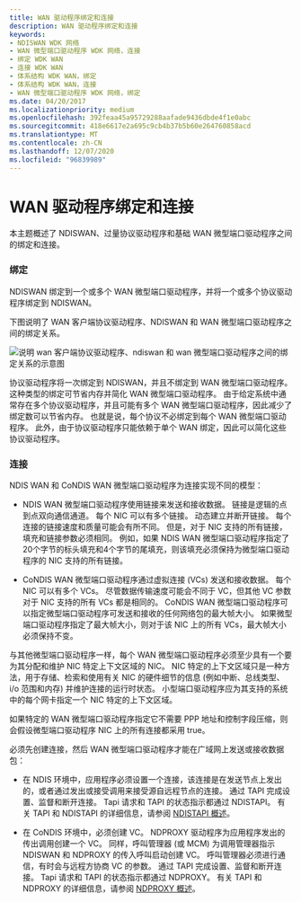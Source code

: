 ```yaml
---
title: WAN 驱动程序绑定和连接
description: WAN 驱动程序绑定和连接
keywords:
- NDISWAN WDK 网络
- WAN 微型端口驱动程序 WDK 网络，连接
- 绑定 WDK WAN
- 连接 WDK WAN
- 体系结构 WDK WAN，绑定
- 体系结构 WDK WAN，连接
- WAN 微型端口驱动程序 WDK 网络，绑定
ms.date: 04/20/2017
ms.localizationpriority: medium
ms.openlocfilehash: 392feaa45a95729288aafade9436dbde4f1e0abc
ms.sourcegitcommit: 418e6617e2a695c9cb4b37b5b60e264760858acd
ms.translationtype: MT
ms.contentlocale: zh-CN
ms.lasthandoff: 12/07/2020
ms.locfileid: "96839989"
---
```

# <a name="wan-driver-bindings-and-connections"></a>WAN 驱动程序绑定和连接





本主题概述了 NDISWAN、过量协议驱动程序和基础 WAN 微型端口驱动程序之间的绑定和连接。

### <a name="bindings"></a>绑定

NDISWAN 绑定到一个或多个 WAN 微型端口驱动程序，并将一个或多个协议驱动程序绑定到 NDISWAN。

下图说明了 WAN 客户端协议驱动程序、NDISWAN 和 WAN 微型端口驱动程序之间的绑定关系。

![说明 wan 客户端协议驱动程序、ndiswan 和 wan 微型端口驱动程序之间的绑定关系的示意图](images/209-04.png)

协议驱动程序将一次绑定到 NDISWAN，并且不绑定到 WAN 微型端口驱动程序。 这种类型的绑定可节省内存并简化 WAN 微型端口驱动程序。 由于给定系统中通常存在多个协议驱动程序，并且可能有多个 WAN 微型端口驱动程序，因此减少了绑定数可以节省内存。 也就是说，每个协议不必绑定到每个 WAN 微型端口驱动程序。 此外，由于协议驱动程序只能依赖于单个 WAN 绑定，因此可以简化这些协议驱动程序。

### <a name="connections"></a>连接

NDIS WAN 和 CoNDIS WAN 微型端口驱动程序为连接实现不同的模型：

-   NDIS WAN 微型端口驱动程序使用链接来发送和接收数据。 链接是逻辑的点到点双向通信通道。 每个 NIC 可以有多个链接。 动态建立并断开链接。 每个连接的链接速度和质量可能会有所不同。 但是，对于 NIC 支持的所有链接，填充和链接参数必须相同。 例如，如果 NDIS WAN 微型端口驱动程序指定了20个字节的标头填充和4个字节的尾填充，则该填充必须保持为微型端口驱动程序的 NIC 支持的所有链接。

-   CoNDIS WAN 微型端口驱动程序通过虚拟连接 (VCs) 发送和接收数据。 每个 NIC 可以有多个 VCs。 尽管数据传输速度可能会不同于 VC，但其他 VC 参数对于 NIC 支持的所有 VCs 都是相同的。 CoNDIS WAN 微型端口驱动程序可以指定微型端口驱动程序可发送和接收的任何网络包的最大帧大小。 如果微型端口驱动程序指定了最大帧大小，则对于该 NIC 上的所有 VCs，最大帧大小必须保持不变。

与其他微型端口驱动程序一样，每个 WAN 微型端口驱动程序必须至少具有一个要为其分配和维护 NIC 特定上下文区域的 NIC。 NIC 特定的上下文区域只是一种方法，用于存储、检索和使用有关 NIC 的硬件细节的信息 (例如中断、总线类型、i/o 范围和内存) 并维护连接的运行时状态。 小型端口驱动程序应为其支持的系统中的每个网卡指定一个 NIC 特定的上下文区域。

如果特定的 WAN 微型端口驱动程序指定它不需要 PPP 地址和控制字段压缩，则会假设微型端口驱动程序 NIC 上的所有连接都采用 true。

必须先创建连接，然后 WAN 微型端口驱动程序才能在广域网上发送或接收数据包：

-   在 NDIS 环境中，应用程序必须设置一个连接，该连接是在发送节点上发出的，或者通过发出或接受调用来接受源自远程节点的连接。 通过 TAPI 完成设置、监督和断开连接。 Tapi 请求和 TAPI 的状态指示都通过 NDISTAPI。 有关 TAPI 和 NDISTAPI 的详细信息，请参阅 [NDISTAPI 概述](ndistapi-overview.md)。

-   在 CoNDIS 环境中，必须创建 VC。 NDPROXY 驱动程序为应用程序发出的传出调用创建一个 VC。 同样，呼叫管理器 (或 MCM) 为调用管理器指示 NDISWAN 和 NDPROXY 的传入呼叫启动创建 VC。 呼叫管理器必须进行通信，有时会与远程方协商 VC 的参数。 通过 TAPI 完成设置、监督和断开连接。 Tapi 请求和 TAPI 的状态指示都通过 NDPROXY。 有关 TAPI 和 NDPROXY 的详细信息，请参阅 [NDPROXY 概述](ndproxy-overview.md)。

 

 





